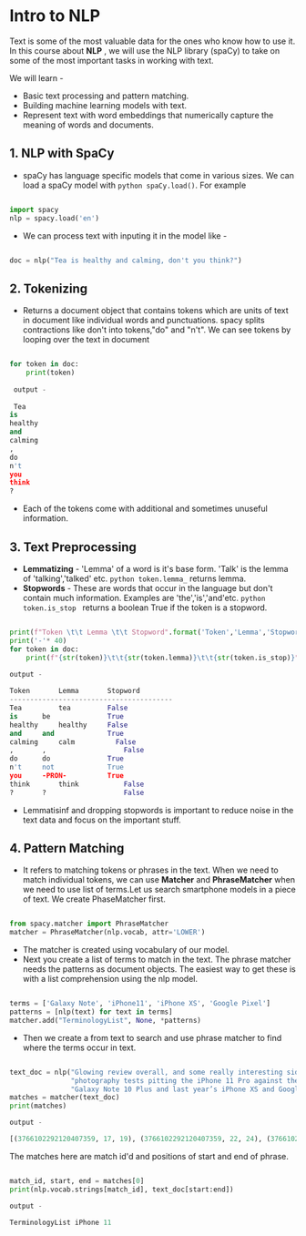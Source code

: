 # Intro to NLP

Text is some of the most valuable data for the ones who know how to use it. In this course about **NLP** , we will use the NLP library (spaCy) to take on some of the most important tasks in working with text.

We will learn - 

* Basic text processing and pattern matching.
* Building machine learning models with text.
* Represent text with word embeddings that numerically capture the meaning of words and documents.

## 1. NLP with SpaCy

* spaCy has language specific models that come in various sizes. We can load a spaCy model with ```python spaCy.load()```. For example

```python

import spacy
nlp = spacy.load('en')
```

* We can process text with inputing it in the model like - 

```python

doc = nlp("Tea is healthy and calming, don't you think?")

```

## 2. Tokenizing

* Returns a document object that contains tokens which are units of text in document like individual words and punctuations. spacy splits contractions like don't into tokens,"do" and "n't". We can see tokens by looping over the text in document

```python

for token in doc:
    print(token)
    
 output - 
 
 Tea
is
healthy
and
calming
,
do
n't
you
think
?
```

* Each of the tokens come with additional and sometimes unuseful information.

## 3. Text Preprocessing

* **Lemmatizing** - 'Lemma' of a word is it's base form. 'Talk' is the lemma of 'talking','talked' etc. ```python token.lemma_``` returns lemma.
* **Stopwords** - These are words that occur in the language but don't contain much information. Examples are 'the','is','and'etc. ```python token.is_stop ``` returns a boolean True if the token is a stopword.

```python

print(f"Token \t\t Lemma \t\t Stopword".format('Token','Lemma','Stopword'))
print('-'* 40)
for token in doc:
    print(f"{str(token)}\t\t{str(token.lemma)}\t\t{str(token.is_stop)}"
    
output - 

Token 		Lemma 		Stopword
----------------------------------------
Tea		    tea		    False
is		be		        True
healthy		healthy		False
and		and		        True
calming		calm		  False
,		,		            False
do		do		        True
n't		not		        True
you		-PRON-		    True
think		think		    False
?	 	?		            False

```
* Lemmatisinf and dropping stopwords is important to reduce noise in the text data and focus on the important stuff.

## 4. Pattern Matching

* It refers to matching tokens or phrases in the text. When we need to match individual tokens, we can use **Matcher** and **PhraseMatcher** when we need to use list of terms.Let us search smartphone models in a piece of text. We create PhaseMatcher first.

```python

from spacy.matcher import PhraseMatcher
matcher = PhraseMatcher(nlp.vocab, attr='LOWER')
```

* The matcher is created using vocabulary of our model.
* Next you create a list of terms to match in the text. The phrase matcher needs the patterns as document objects. The easiest way to get these is with a list comprehension using the nlp model.

```python

terms = ['Galaxy Note', 'iPhone11', 'iPhone XS', 'Google Pixel']
patterns = [nlp(text) for text in terms]
matcher.add("TerminologyList", None, *patterns)

```
* Then we create a from text to search and use phrase matcher to find where the terms occur in text.

```python

text_doc = nlp("Glowing review overall, and some really interesting side-by-side "
               "photography tests pitting the iPhone 11 Pro against the "
               "Galaxy Note 10 Plus and last year’s iPhone XS and Google Pixel 3.") 
matches = matcher(text_doc)
print(matches)

output - 

[(3766102292120407359, 17, 19), (3766102292120407359, 22, 24), (3766102292120407359, 30, 32), (3766102292120407359, 33, 35)]

```

The matches here are match id'd and positions of start and end of phrase.

```python

match_id, start, end = matches[0]
print(nlp.vocab.strings[match_id], text_doc[start:end])

output - 

TerminologyList iPhone 11
```




























